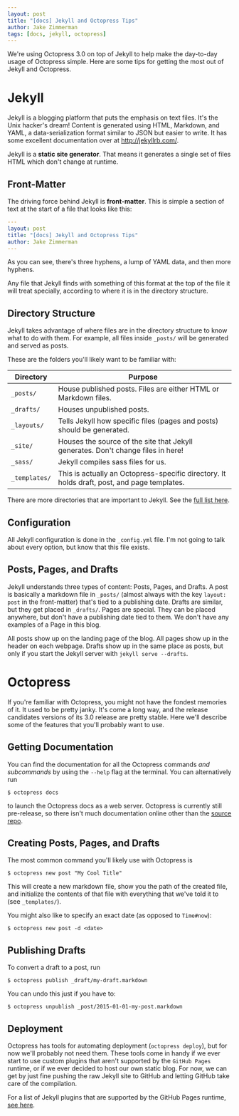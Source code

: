 ```yaml
---
layout: post
title: "[docs] Jekyll and Octopress Tips"
author: Jake Zimmerman
tags: [docs, jekyll, octopress]
---
```


We're using Octopress 3.0 on top of Jekyll to help make the day-to-day usage of
Octopress simple. Here are some tips for getting the most out of Jekyll and
Octopress.

# Jekyll

Jekyll is a blogging platform that puts the emphasis on text files. It's the
Unix hacker's dream! Content is generated using HTML, Markdown, and YAML, a
data-serialization format similar to JSON but easier to write. It has some
excellent documentation over at <http://jekyllrb.com/>.

Jekyll is a __static site generator__. That means it generates a single set of
files HTML which don't change at runtime.

## Front-Matter

The driving force behind Jekyll is __front-matter__. This is simple a section of
text at the start of a file that looks like this:

```yaml
---
layout: post
title: "[docs] Jekyll and Octopress Tips"
author: Jake Zimmerman
---
```

As you can see, there's three hyphens, a lump of YAML data, and then more
hyphens.

Any file that Jekyll finds with something of this format at the top of the file
it will treat specially, according to where it is in the directory structure.

## Directory Structure

Jekyll takes advantage of where files are in the directory structure to know
what to do with them. For example, all files inside `_posts/` will be generated
and served as posts.

These are the folders you'll likely want to be familiar with:

| Directory     | Purpose                                                                                     |
| ---------     | -------                                                                                     |
| `_posts/`     | House published posts. Files are either HTML or Markdown files.                             |
| `_drafts/`    | Houses unpublished posts.                                                                   |
| `_layouts/`   | Tells Jekyll how specific files (pages and posts) should be generated.                      |
| `_site/`      | Houses the source of the site that Jekyll generates. Don't change files in here!            |
| `_sass/`      | Jekyll compiles sass files for us.                                                          |
| `_templates/` | This is actually an Octopress-specific directory. It holds draft, post, and page templates. |

There are more directories that are important to Jekyll. See the [full list here][dir-struct].


## Configuration

All Jekyll configuration is done in the `_config.yml` file. I'm not going to
talk about every option, but know that this file exists.


## Posts, Pages, and Drafts

Jekyll understands three types of content: Posts, Pages, and Drafts. A post is
basically a markdown file in `_posts/` (almost always with the key `layout:
post` in the front-matter) that's tied to a publishing date. Drafts are similar,
but they get placed in `_drafts/`. Pages are special. They can be placed
anywhere, but don't have a publishing date tied to them. We don't have any
examples of a Page in this blog.

All posts show up on the landing page of the blog. All pages show up in the
header on each webpage. Drafts show up in the same place as posts, but only if
you start the Jekyll server with `jekyll serve --drafts`.


# Octopress

If you're familiar with Octopress, you might not have the fondest memories of
it. It used to be pretty janky. It's come a long way, and the release candidates
versions of its 3.0 release are pretty stable. Here we'll describe some of the
features that you'll probably want to use.


## Getting Documentation

You can find the documentation for all the Octopress commands _and subcommands_
by using the `--help` flag at the terminal. You can alternatively run

```console
$ octopress docs
```

to launch the Octopress docs as a web server. Octopress is currently still
pre-release, so there isn't much documentation online other than the [source
repo][octopress].


## Creating Posts, Pages, and Drafts

The most common command you'll likely use with Octopress is

```console
$ octopress new post "My Cool Title"
```

This will create a new markdown file, show you the path of the created file, and
initialize the contents of that file with everything that we've told it to (see
`_templates/`).

You might also like to specify an exact date (as opposed to `Time#now`):

```console
$ octopress new post -d <date>
```


## Publishing Drafts

To convert a draft to a post, run

```console
$ octopress publish _draft/my-draft.markdown
```

You can undo this just if you have to:

```console
$ octopress unpublish _post/2015-01-01-my-post.markdown
```


## Deployment

Octopress has tools for automating deployment (`octopress deploy`), but for now
we'll probably not need them. These tools come in handy if we ever start to use
custom plugins that aren't supported by the `GitHub Pages` runtime, or if we
ever decided to host our own static blog. For now, we can get by just fine
pushing the raw Jekyll site to GitHub and letting GitHub take care of the
compilation.

For a list of Jekyll plugins that are supported by the GitHub Pages runtime,
[see here][plugins].


[dir-struct]: http://jekyllrb.com/docs/structure/
[octopress]: https://github.com/octopress/octopress
[plugins]: https://pages.github.com/versions/


